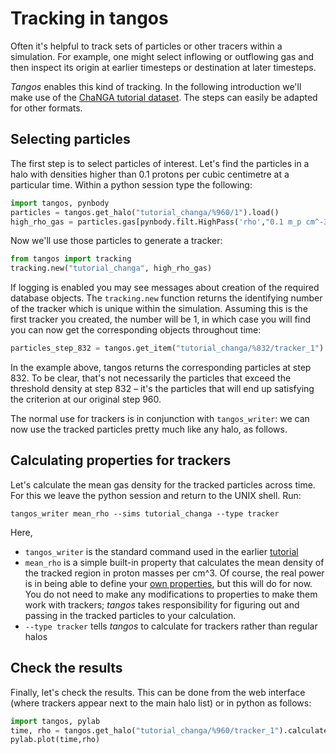 Tracking in tangos
==================

Often it's helpful to track sets of particles or other tracers within a simulation.
For example, one might select inflowing or outflowing gas and then inspect its origin
at earlier timesteps or destination at later timesteps.

_Tangos_ enables this kind of tracking. In the following introduction we'll make use of the
[ChaNGA tutorial dataset](first_steps_changa+ahf.md). The steps can easily be adapted for other
formats.

Selecting particles
-------------------

The first step is to select particles of interest. Let's find the particles in a halo with densities
higher than 0.1 protons per cubic centimetre at a particular time. Within a python session type the following:
 
```python
import tangos, pynbody
particles = tangos.get_halo("tutorial_changa/%960/1").load()
high_rho_gas = particles.gas[pynbody.filt.HighPass('rho',"0.1 m_p cm^-3")]
```

Now we'll use those particles to generate a  tracker:
```python
from tangos import tracking
tracking.new("tutorial_changa", high_rho_gas)
```

If logging is enabled you may see messages about creation of the required
database objects. The `tracking.new` function returns the identifying number of the
tracker which is unique within the simulation. Assuming this is the first tracker
you created, the number will be 1, in which case you will find you can now get the corresponding
objects throughout time:
```python
particles_step_832 = tangos.get_item("tutorial_changa/%832/tracker_1").load() 
```
In the example above, tangos returns the corresponding particles at step 832. To be clear,
that's not necessarily the particles that exceed the threshold density at step 832 – it's the 
particles that will end up satisfying the criterion at our original step 960.

The normal use for trackers is in conjunction with `tangos_writer`: we can now use the
tracked particles pretty much like any halo, as follows.

Calculating properties for trackers
-----------------------------------

Let's calculate the mean gas density for the tracked particles across time. For this
we leave the python session and return to the UNIX shell. Run:

```
tangos_writer mean_rho --sims tutorial_changa --type tracker
```
Here,
 * `tangos_writer` is the standard command used in the earlier [tutorial](first_steps_changa+ahf.md)
 * `mean_rho` is a simple built-in property that calculates the mean density of the tracked region in 
   proton masses per cm^3.
   Of course, the real power is in being able to define your [own properties](custom_properties.md), but this will do for now. 
   You do not need to make any modifications to properties to make them work with trackers; _tangos_ takes
   responsibility for figuring out and passing in the tracked particles to your calculation.
 * `--type tracker` tells _tangos_ to calculate for trackers rather than regular halos

Check the results
-----------------

Finally, let's check the results. This can be done from the web interface (where trackers appear next
to the main halo list) or in python as follows:

```python
import tangos, pylab
time, rho = tangos.get_halo("tutorial_changa/%960/tracker_1").calculate_for_progenitors("t()","mean_rho")
pylab.plot(time,rho)
```


